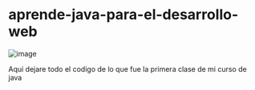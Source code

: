 # aprende-java-para-el-desarrollo-web
![image](https://github.com/user-attachments/assets/9937e9da-0c87-46c6-9622-911871a5bba1)

Aqui dejare todo el codigo de lo que fue la primera clase de mi curso de java 
